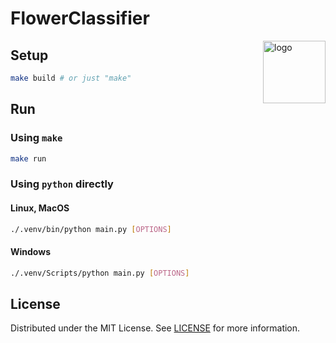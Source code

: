 # FlowerClassifier

<img src=https://github.com/user-attachments/assets/02a34512-1fda-4629-9839-c36544e0f2aa alt="logo" width="100" align="right" style="margin-left: 16px; margin-bottom: 16px">

## Setup

```bash
make build # or just "make"
```

## Run

### Using `make`

```bash
make run
```

### Using `python` directly

#### Linux, MacOS

```bash
./.venv/bin/python main.py [OPTIONS]
```

#### Windows

```bash
./.venv/Scripts/python main.py [OPTIONS]
```

## License

Distributed under the MIT License.
See [LICENSE](https://github.com/ksenmel/FlowerClassifier/blob/main/LICENSE) for more information.
